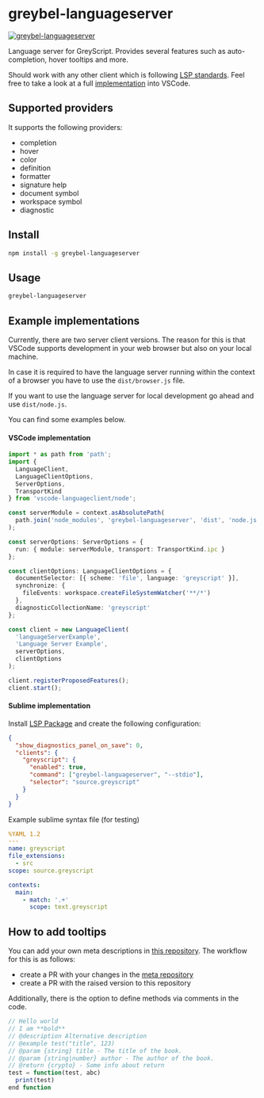 # greybel-languageserver

[![greybel-languageserver](https://circleci.com/gh/ayecue/greybel-languageserver.svg?style=svg)](https://circleci.com/gh/ayecue/greybel-languageserver)

Language server for GreyScript. Provides several features such as auto-completion, hover tooltips and more.

Should work with any other client which is following [LSP standards](https://code.visualstudio.com/api/language-extensions/language-server-extension-guide). Feel free to take a look at a full [implementation](https://github.com/ayecue/greybel-vs) into VSCode.

## Supported providers

It supports the following providers:
- completion
- hover
- color
- definition
- formatter
- signature help
- document symbol
- workspace symbol
- diagnostic

## Install

```bash
npm install -g greybel-languageserver
```

## Usage
```bash
greybel-languageserver
```

## Example implementations

Currently, there are two server client versions. The reason for this is that VSCode supports development in your web browser but also on your local machine.

In case it is required to have the language server running within the context of a browser you have to use the `dist/browser.js` file.

If you want to use the language server for local development go ahead and use `dist/node.js`.

You can find some examples below.

#### VSCode implementation
```ts
import * as path from 'path';
import {
  LanguageClient,
  LanguageClientOptions,
  ServerOptions,
  TransportKind
} from 'vscode-languageclient/node';

const serverModule = context.asAbsolutePath(
  path.join('node_modules', 'greybel-languageserver', 'dist', 'node.js')
);

const serverOptions: ServerOptions = {
  run: { module: serverModule, transport: TransportKind.ipc }
};

const clientOptions: LanguageClientOptions = {
  documentSelector: [{ scheme: 'file', language: 'greyscript' }],
  synchronize: {
    fileEvents: workspace.createFileSystemWatcher('**/*')
  },
  diagnosticCollectionName: 'greyscript'
};

const client = new LanguageClient(
  'languageServerExample',
  'Language Server Example',
  serverOptions,
  clientOptions
);

client.registerProposedFeatures();
client.start();
```

#### Sublime implementation
Install [LSP Package](https://lsp.sublimetext.io/) and create the following configuration:
```json
{
  "show_diagnostics_panel_on_save": 0,
  "clients": {
    "greyscript": {
      "enabled": true,
      "command": ["greybel-languageserver", "--stdio"],
      "selector": "source.greyscript"
    }
  }
}
```

Example sublime syntax file (for testing)
```yaml
%YAML 1.2
---
name: greyscript
file_extensions:
  - src
scope: source.greyscript

contexts:
  main:
    - match: '.+'
      scope: text.greyscript
```

## How to add tooltips

You can add your own meta descriptions in [this repository](https://github.com/ayecue/miniscript-meta). The workflow for this is as follows:
- create a PR with your changes in the [meta repository](https://github.com/ayecue/miniscript-meta)
- create a PR with the raised version to this repository

Additionally, there is the option to define methods via comments in the code.

```js
// Hello world
// I am **bold**
// @description Alternative description
// @example test("title", 123)
// @param {string} title - The title of the book.
// @param {string|number} author - The author of the book.
// @return {crypto} - Some info about return
test = function(test, abc)
  print(test)
end function
```